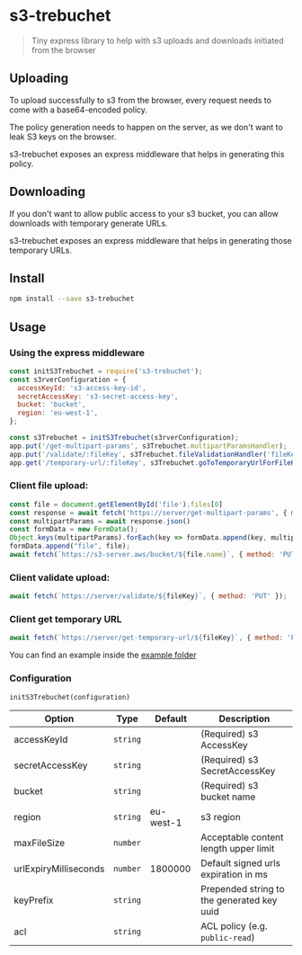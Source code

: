 # s3-trebuchet

> Tiny express library to help with s3 uploads and downloads initiated from the browser

## Uploading

To upload successfully to s3 from the browser, every request needs to come with a base64-encoded policy.

The policy generation needs to happen on the server, as we don't want to leak S3 keys on the browser.

s3-trebuchet exposes an express middleware that helps in generating this policy.

## Downloading

If you don't want to allow public access to your s3 bucket, you can allow downloads with temporary generate URLs.

s3-trebuchet exposes an express middleware that helps in generating those temporary URLs.


## Install

```sh
npm install --save s3-trebuchet
```

## Usage

### Using the express middleware

```js
const initS3Trebuchet = require('s3-trebuchet');
const s3rverConfiguration = {
  accessKeyId: 's3-access-key-id',
  secretAccessKey: 's3-secret-access-key',
  bucket: 'bucket',
  region: 'eu-west-1',
};

const s3Trebuchet = initS3Trebuchet(s3rverConfiguration);
app.put('/get-multipart-params', s3Trebuchet.multipartParamsHandler);
app.put('/validate/:fileKey', s3Trebuchet.fileValidationHandler('fileKey'));
app.get('/temporary-url/:fileKey', s3Trebuchet.goToTemporaryUrlForFileHandler('fileKey', 'fileName'));
```

### Client file upload:

```js
const file = document.getElementById('file').files[0]
const response = await fetch('https://server/get-multipart-params', { method: 'PUT' });
const multipartParams = await response.json()
const formData = new FormData();
Object.keys(multipartParams).forEach(key => formData.append(key, multipartParams[key]));
formData.append("file", file);
await fetch(`https://s3-server.aws/bucket/${file.name}`, { method: 'PUT', body: formData });
```

### Client validate upload:

```js
await fetch(`https://server/validate/${fileKey}`, { method: 'PUT' });
```
### Client get temporary URL

```js
await fetch(`https://server/get-temporary-url/${fileKey}`, { method: 'PUT' });
```

You can find an example inside the [example folder](example)

### Configuration 

`initS3Trebuchet(configuration)`


| Option                         | Type                 | Default         | Description
| ------------------------------ | -------------------- | --------------- | -----------
| accessKeyId                    | `string`             |                 | (Required) s3 AccessKey
| secretAccessKey                | `string`             |                 | (Required) s3 SecretAccessKey
| bucket                         | `string`             |                 | (Required) s3 bucket name
| region                         | `string`             | eu-west-1       | s3 region 
| maxFileSize                    | `number`             |                 | Acceptable content length upper limit
| urlExpiryMilliseconds          | `number`             | 1800000         | Default signed urls expiration in ms
| keyPrefix                      | `string`             |                 | Prepended string to the generated key uuid
| acl                            | `string`             |                 | ACL policy (e.g. `public-read`)